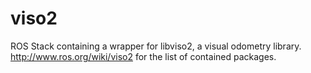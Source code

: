 # viso2

ROS Stack containing a wrapper for libviso2, a visual odometry library.
http://www.ros.org/wiki/viso2 for the list of contained packages.
